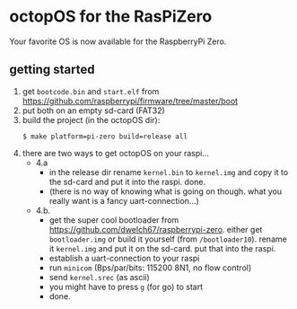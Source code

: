 # octopOS for the RasPiZero

Your favorite OS is now available for the RaspberryPi Zero.

## getting started

1. get `bootcode.bin` and `start.elf` from https://github.com/raspberrypi/firmware/tree/master/boot
2. put both on an empty sd-card (FAT32)
3. build the project (in the octopOS dir):
    ```
    $ make platform=pi-zero build=release all
    ```
4. there are two ways to get octopOS on your raspi...
    - 4.a 
        * in the release dir rename `kernel.bin` to `kernel.img` and copy it to the sd-card and put it into the raspi. done. 
        * (there is no way of knowing what is going on though. what you really want is a fancy uart-connection...)
    - 4.b.
        * get the super cool bootloader from https://github.com/dwelch67/raspberrypi-zero. either get `bootloader.img` or build it    yourself (from `/bootloader10`). rename it `kernel.img` and put it on the sd-card. put that into the raspi.
        * establish a uart-connection to your raspi
        * run `minicom` (Bps/par/bits: 115200 8N1, no flow control)
        * send `kernel.srec` (as ascii)
        * you might have to press `g` (for go) to start
        * done.
